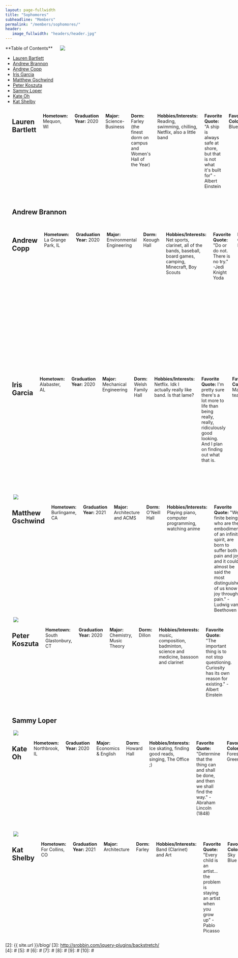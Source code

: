 ```yaml
---
layout: page-fullwidth
title: "Sophomores"
subheadline: "Members"
permalink: "/members/sophomores/"
header:
   image_fullwidth: "headers/header.jpg"
---
```


<div class="row">
<div class="medium-4 medium-push-8 columns" markdown="1">
<div class="panel radius" markdown="1">
**Table of Contents**

* <a href="#lauren_bartlett">Lauren Bartlett</a>
* <a href="#andrew_brannon">Andrew Brannon</a>
* <a href="#andrew_copp">Andrew Copp</a>
* <a href="#iris_garcia">Iris Garcia</a>
* <a href="#matthew_gschwind">Matthew Gschwind</a>
* <a href="#peter_koszuta">Peter Koszuta</a>
* <a href="#sammy_loper">Sammy Loper</a>
* <a href="#kate_oh">Kate Oh</a>
* <a href="#kat_shelby">Kat Shelby</a>

</div>
<img src="{{ site.url }}/images/bios/lauren.jpg">
</div><!-- /.medium-4.columns -->

<div class="medium-8 medium-pull-4 columns" markdown="1">
<a name="lauren_bartlett"></a> 

## Lauren Bartlett

**Hometown:** Mequon, WI

**Graduation Year:** 2020

**Major:** Science-Business

**Dorm:** Farley (the finest dorm on campus and Women's Hall of the Year)

**Hobbies/Interests:** Reading, swimming, chilling, Netflix, also a little band

**Favorite Quote:** "A ship is always safe at shore, but that is not what it's built for" -Albert Einstein

**Favorite Color:** Blue

**Interesting Fact(s):** I can wiggle my ears and have never owned any pets besides fish

**Dream Job:** Ice cream expert

**Favorite Song:** Come on Eileen

**Favorite Place on Campus:** The view near the library of Stonehenge and the dome (and the women's HOTY)

**Favorite Band Memory:** San Antonio Shamrock Series

</div><!-- /.medium-8.columns -->
</div>



<div class="row">
<div class="medium-4 medium-push-8 columns" markdown="1"> 
&nbsp;

<!-- <img src="{{ site.url }}/images/bios/name.jpg"> -->
</div><!-- /.medium-4.columns -->
<div class="medium-8 medium-pull-4 columns" markdown="1">
<a name="andrew_brannon"></a> 

## Andrew Brannon

<!-- **Hometown:** 

**Graduation Year:**

**Major:** 

**Dorm:**

**Hobbies/Interests:**

**Favorite Quote:**

**Favorite Color:**

**Interesting Fact(s):**

**Dream Job:**

**Favorite Song:**

**Favorite Place on Campus:**

**Favorite Band Memory:** -->


</div><!-- /.medium-8.columns -->
</div>



<div class="row">
<div class="medium-4 medium-push-8 columns" markdown="1"> 
&nbsp;

<!-- <img src="{{ site.url }}/images/bios/name.jpg"> -->
</div><!-- /.medium-4.columns -->
<div class="medium-8 medium-pull-4 columns" markdown="1">
<a name="andrew_copp"></a> 

## Andrew Copp

**Hometown:** La Grange Park, IL

**Graduation Year:** 2020

**Major:** Environmental Engineering

**Dorm:** Keough Hall

**Hobbies/Interests:** Net sports, clarinet, all of the bands, baseball, board games, camping, Minecraft, Boy Scouts

**Favorite Quote:** "Do or do not. There is no try." -Jedi Knight Yoda

**Favorite Color:** Blue

**Interesting Fact(s):** No one really knows I am related to my brothers because they look like twins and have red hair. 

**Dream Job:** Anything Outdoors and/or working in the Catholic Church

**Favorite Song:** Whatever It Takes - Imagine Dragons (subject to change upon me hearing ID new album "Evolve" coming out June 23)

**Favorite Place on Campus:** In between the two lakes there is a small clearing with a crucifix and statues of John (my confirmation name) and Notre Dame. It's very quiet and peaceful. I like to stop and pray when I am running around the lakes. 

**Favorite Band Memory:** The Freshnets fancy Italian dinner in San Antonio (and the rest of freshman year)


</div><!-- /.medium-8.columns -->
</div>




<div class="row">
<div class="medium-4 medium-push-8 columns" markdown="1"> 
&nbsp;

<!-- <img src="{{ site.url }}/images/bios/name.jpg"> -->
</div><!-- /.medium-4.columns -->
<div class="medium-8 medium-pull-4 columns" markdown="1">
<a name="iris_garcia"></a> 

## Iris Garcia

**Hometown:** Alabaster, AL

**Graduation Year:** 2020

**Major:** Mechanical Engineering

**Dorm:** Welsh Family Hall

**Hobbies/Interests:** Netflix. Idk I actually really like band. Is that lame?

**Favorite Quote:** I'm pretty sure there's a lot more to life than being really, really, ridiculously good looking. And I plan on finding out what that is.

**Favorite Color:** Maroon, teal

**Interesting Fact(s):** I can do a mean cartwheel

**Dream Job:** Disney Imagineer

**Favorite Song:** Right now they're "Crazy=Genius", "Me Too"

**Favorite Place on Campus:** Subject to change: my bed. I am tired 25/8

**Favorite Band Memory:** Band of the the Fighting Irish memory? Meeting all you lovely peopl!! Band in general? Going to Disney World with all my band friends last year


</div><!-- /.medium-8.columns -->
</div>




<div class="row">
<div class="medium-4 medium-push-8 columns" markdown="1"> 
&nbsp;

<img src="{{ site.url }}/images/bios/matthew.jpg">
</div><!-- /.medium-4.columns -->
<div class="medium-8 medium-pull-4 columns" markdown="1">
<a name="matthew_gschwind"></a> 

## Matthew Gschwind

**Hometown:** Burlingame, CA

**Graduation Year:** 2021

**Major:** Architecture and ACMS

**Dorm:** O'Neill Hall

**Hobbies/Interests:** Playing piano, computer programming, watching anime

**Favorite Quote:** "We, finite beings who are the embodiment of an infinite spirit, are born to suffer both pain and joy, and it could almost be said the most distinguished of us know joy through pain." -Ludwig van Beethoven

**Favorite Color:** Green

**Interesting Fact(s):** To my knowledge I am the only person to have attempted a double major in architecture and ACMS at Notre Dame

**Dream Job:** Architect for Google or Facebook

**Favorite Song:** "Defying Gravity" from Wicked

**Favorite Place on Campus:** Bond Hall

**Favorite Band Memory:** My first halftime show


</div><!-- /.medium-8.columns -->
</div>



<div class="row">
<div class="medium-4 medium-push-8 columns" markdown="1"> 
&nbsp;

<img src="{{ site.url }}/images/bios/peter.jpg">
</div><!-- /.medium-4.columns -->
<div class="medium-8 medium-pull-4 columns" markdown="1">
<a name="peter_koszuta"></a> 

## Peter Koszuta

**Hometown:** South Glastonbury, CT

**Graduation Year:** 2020

**Major:** Chemistry, Music Theory

**Dorm:** Dillon

**Hobbies/Interests:** music, composition, badminton, science and medicine, bassoon and clarinet

**Favorite Quote:** "The important thing is to not stop questioning. Curiosity has its own reason for existing." - Albert Einstein

**Favorite Color:** green

**Interesting Fact(s):** In my summers, I play clarinet in one of the oldest community bands, the Vineyard Haven Band.

**Dream Job:** doctor and composer

**Favorite Song:** "Non piu mesta" - Rossini

**Favorite Place on Campus:** McCourtney Hall

**Favorite Band Memory:** first marching band practice in the stadium


</div><!-- /.medium-8.columns -->
</div>



<div class="row">
<div class="medium-4 medium-push-8 columns" markdown="1"> 
&nbsp;

<!-- <img src="{{ site.url }}/images/bios/name.jpg"> -->
</div><!-- /.medium-4.columns -->
<div class="medium-8 medium-pull-4 columns" markdown="1">
<a name="sammy_loper"></a> 

## Sammy Loper

<!-- **Hometown:** 

**Graduation Year:**

**Major:** 

**Dorm:**

**Hobbies/Interests:**

**Favorite Quote:**

**Favorite Color:**

**Interesting Fact(s):**

**Dream Job:**

**Favorite Song:**

**Favorite Place on Campus:**

**Favorite Band Memory:** -->


</div><!-- /.medium-8.columns -->
</div>





<div class="row">
<div class="medium-4 medium-push-8 columns" markdown="1"> 
&nbsp;

<img src="{{ site.url }}/images/bios/kate.jpg">
</div><!-- /.medium-4.columns -->
<div class="medium-8 medium-pull-4 columns" markdown="1">
<a name="kate_oh"></a> 

## Kate Oh

**Hometown:** Northbrook, IL

**Graduation Year:** 2020

**Major:** Economics & English

**Dorm:** Howard Hall

**Hobbies/Interests:** Ice skating, finding good reads, singing, The Office ;)

**Favorite Quote:** "Determine that the thing can and shall be done, and then we shall find the way." -  Abraham Lincoln (1848)

**Favorite Color:** Forest Green

**Interesting Fact(s):** Spent my 18th birthday on campus during the early action student welcome weekend, same birthday as Abraham Lincoln

<!-- **Future Plans:** Discover what I want to do with my life; Graduate from Notre Dame; travel with my family; travel to Europe (especially Germany); get together with the clarinets even after we graduate; learn to play the guitar & harmonica; learn how to swim; get a dog someday -->

**Dream Job:** Something in business! Not quite sure yet.

**Favorite Song:** Anything Adele - more specifically "When We Were Young" & "Make You Feel My Love"

**Favorite Place on Campus:** Benches outside of Bond Hall looking out to the lake

**Favorite Band Memory:** Singing "Rover" as an entire band during the Shamrock Series game in San Antonio, TX


</div><!-- /.medium-8.columns -->
</div>



<div class="row">
<div class="medium-4 medium-push-8 columns" markdown="1"> 
&nbsp;

<img src="{{ site.url }}/images/bios/kat.jpg">
</div><!-- /.medium-4.columns -->
<div class="medium-8 medium-pull-4 columns" markdown="1">
<a name="kat_shelby"></a> 

## Kat Shelby

**Hometown:** For Collins, CO

**Graduation Year:** 2021

**Major:** Architecture

**Dorm:** Farley

**Hobbies/Interests:** Band (Clarinet) and Art

**Favorite Quote:** "Every child is an artist... the problem is staying an artist when you grow up" - Pablo Picasso

**Favorite Color:** Sky Blue

**Interesting Fact(s):** Love Cats

**Dream Job:** Architect

**Favorite Song:** I'm Yours

**Favorite Place on Campus:** Bond Hall

**Favorite Band Memory:** State Championships Freshman Year in High School for Marching Band


</div><!-- /.medium-8.columns -->
</div>

 [1]: http://kramdown.gettalong.org/converter/html.html#toc
 [2]: {{ site.url }}/blog/
 [3]: http://srobbin.com/jquery-plugins/backstretch/
 [4]: #
 [5]: #
 [6]: #
 [7]: #
 [8]: #
 [9]: #
 [10]: #